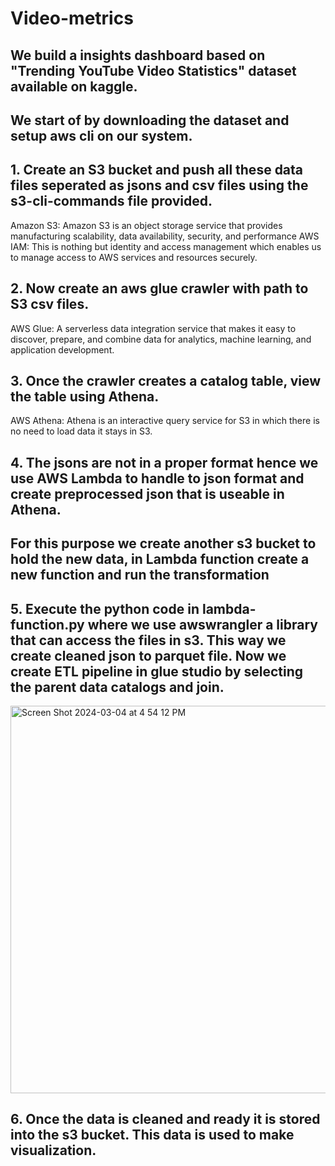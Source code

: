 # Video-metrics
## We build a insights dashboard based on "Trending YouTube Video Statistics" dataset available on kaggle.

## We start of by downloading the dataset and setup aws cli on our system.
## 1. Create an S3 bucket and push all these data files seperated as jsons and csv files using the s3-cli-commands file provided.
Amazon S3: Amazon S3 is an object storage service that provides manufacturing scalability, data availability, security, and performance
AWS IAM: This is nothing but identity and access management which enables us to manage access to AWS services and resources securely.

## 2. Now create an aws glue crawler with path to S3 csv files.
AWS Glue: A serverless data integration service that makes it easy to discover, prepare, and combine data for analytics, machine learning, and application development.

## 3. Once the crawler creates a catalog table, view the table using Athena. 
AWS Athena: Athena is an interactive query service for S3 in which there is no need to load data it stays in S3.

## 4. The jsons are not in a proper format hence we use AWS Lambda to handle to json format and create preprocessed json that is useable in Athena.
## For this purpose we create another s3 bucket to hold the new data, in Lambda function create a new function and run the transformation

## 5. Execute the python code in lambda-function.py where we use awswrangler a library that can access the files in s3. This way we create cleaned json to parquet file. Now we create ETL pipeline in glue studio by selecting the parent data catalogs and join. 

<img width="620" alt="Screen Shot 2024-03-04 at 4 54 12 PM" src="https://github.com/SadakhyaNarnur/Video-metrics/assets/111921205/03c28645-16a0-44af-a467-c9678eab87f6">

## 6. Once the data is cleaned and ready it is stored into the s3 bucket. This data is used to make visualization.
